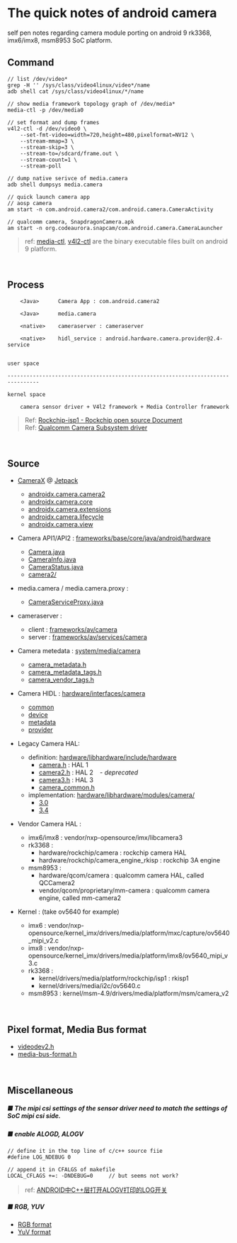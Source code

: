 # The quick notes of android camera
self pen notes regarding camera module porting on android 9 rk3368, imx6/imx8, msm8953 SoC platform.



## Command
```
// list /dev/video*
grep -H '' /sys/class/video4linux/video*/name
adb shell cat /sys/class/video4linux/*/name

// show media framework topology graph of /dev/media*
media-ctl -p /dev/media0

// set format and dump frames
v4l2-ctl -d /dev/video0 \
    --set-fmt-video=width=720,height=480,pixelformat=NV12 \
    --stream-mmap=3 \
    --stream-skip=3 \
    --stream-to=/sdcard/frame.out \
    --stream-count=1 \
    --stream-poll

// dump native serivce of media.camera
adb shell dumpsys media.camera

// quick launch camera app
// aosp camera
am start -n com.android.camera2/com.android.camera.CameraActivity

// qualcomm camera, SnapdragonCamera.apk
am start -n org.codeaurora.snapcam/com.android.camera.CameraLauncher

```
> ref: [media-ctl](https://github.com/tingkts/Android-Camera-Video-In/blob/master/utils/linux%20v4l2%20tool%20media-ctrl%2C%20v4l2-ctl/media-ctl), [v4l2-ctl](https://github.com/tingkts/Android-Camera-Video-In/blob/master/utils/linux%20v4l2%20tool%20media-ctrl%2C%20v4l2-ctl/v4l2-ctl) are the binary executable files built on android 9 platform.


</br>

## Process

```
    <Java>      Camera App : com.android.camera2

    <Java>      media.camera

    <native>    cameraserver : cameraserver

    <native>    hidl_service : android.hardware.camera.provider@2.4-service


user space

--------------------------------------------------------------------------------

kernel space

    camera sensor driver + V4l2 framework + Media Controller framework
```

> Ref: [Rockchip-isp1 - Rockchip open source Document](http://opensource.rock-chips.com/wiki_Rockchip-isp1) </br>
> Ref: [Qualcomm Camera Subsystem driver](https://www.kernel.org/doc/html/v4.18/media/v4l-drivers/qcom_camss.html)



</br>

## Source

- [CameraX](https://developer.android.com/jetpack/androidx/releases/camera) @ [Jetpack](https://android.googlesource.com/platform/frameworks/support/)
    - [androidx.camera.camera2](https://developer.android.com/reference/androidx/camera/camera2/package-summary)
    - [androidx.camera.core](https://developer.android.com/reference/androidx/camera/core/package-summary)
    - [androidx.camera.extensions](https://developer.android.com/reference/androidx/camera/extensions/package-summary)
    - [androidx.camera.lifecycle](https://developer.android.com/reference/androidx/camera/lifecycle/package-summary)
    - [androidx.camera.view](https://developer.android.com/reference/androidx/camera/view/package-summary)

- Camera API1/API2 : [frameworks/base/core/java/android/hardware](http://androidxref.com/9.0.0_r3/xref/frameworks/base/core/java/android/hardware/)
    - [Camera.java](http://androidxref.com/9.0.0_r3/xref/frameworks/base/core/java/android/hardware/Camera.java)
    - [CameraInfo.java](http://androidxref.com/9.0.0_r3/xref/frameworks/base/core/java/android/hardware/CameraInfo.java)
    - [CameraStatus.java](http://androidxref.com/9.0.0_r3/xref/frameworks/base/core/java/android/hardware/CameraStatus.java)
    - [camera2/](http://androidxref.com/9.0.0_r3/xref/frameworks/base/core/java/android/hardware/camera2/)

- media.camera / media.camera.proxy :
    - [CameraServiceProxy.java](http://androidxref.com/9.0.0_r3/xref/frameworks/base/services/core/java/com/android/server/camera/)


- cameraserver :
    - client : [frameworks/av/camera](http://androidxref.com/9.0.0_r3/xref/frameworks/av/camera/)
    - server : [frameworks/av/services/camera](http://androidxref.com/9.0.0_r3/xref/frameworks/av/services/camera/)


- Camera metedata : [system/media/camera](http://androidxref.com/9.0.0_r3/xref/system/media/camera/)
    - [camera_metadata.h](http://androidxref.com/9.0.0_r3/xref/system/media/camera/include/system/camera_metadata.h)
    - [camera_metadata_tags.h](http://androidxref.com/9.0.0_r3/xref/system/media/camera/include/system/camera_metadata_tags.h)
    - [camera_vendor_tags.h](http://androidxref.com/9.0.0_r3/xref/system/media/camera/include/system/camera_vendor_tags.h)

- Camera HIDL : [hardware/interfaces/camera](http://androidxref.com/9.0.0_r3/xref/hardware/interfaces/camera/)
    - [common](http://androidxref.com/9.0.0_r3/xref/hardware/interfaces/camera/common/)
    - [device](http://androidxref.com/9.0.0_r3/xref/hardware/interfaces/camera/device/)
    - [metadata](http://androidxref.com/9.0.0_r3/xref/hardware/interfaces/camera/metadata/)
    - [provider](http://androidxref.com/9.0.0_r3/xref/hardware/interfaces/camera/provider/)

- Legacy Camera HAL:
    - definition: [hardware/libhardware/include/hardware]()
        - [camera.h](http://androidxref.com/9.0.0_r3/xref/hardware/libhardware/include/hardware/camera.h) : HAL 1
        - [camera2.h](http://androidxref.com/9.0.0_r3/xref/hardware/libhardware/include/hardware/camera2.h) : HAL 2 &ensp;&nbsp;- *deprecated*
        - [camera3.h](http://androidxref.com/9.0.0_r3/xref/hardware/libhardware/include/hardware/camera3.h) : HAL 3
        - [camera_common.h](http://androidxref.com/9.0.0_r3/xref/hardware/libhardware/include/hardware/camera_common.h)
    - implementation: [hardware/libhardware/modules/camera/]( http://androidxref.com/9.0.0_r3/xref/hardware/libhardware/modules/camera/)
        - [3.0](http://androidxref.com/9.0.0_r3/xref/hardware/libhardware/modules/camera/3_0/)
        - [3.4](http://androidxref.com/9.0.0_r3/xref/hardware/libhardware/modules/camera/3_4/)

- Vendor Camera HAL :
    - imx6/imx8 : vendor/nxp-opensource/imx/libcamera3
    - rk3368 :
        - hardware/rockchip/camera :  rockchip camera HAL
        - hardware/rockchip/camera_engine_rkisp :  rockchip 3A engine
    - msm8953 :
        - hardware/qcom/camera :  qualcomm camera HAL, called QCCamera2
        - vendor/qcom/proprietary/mm-camera :  qualcomm camera engine, called mm-camera2

- Kernel : (take ov5640 for example)
  - imx6 : vendor/nxp-opensource/kernel_imx/drivers/media/platform/mxc/capture/ov5640_mipi_v2.c
  - imx8 : vendor/nxp-opensource/kernel_imx/drivers/media/platform/imx8/ov5640_mipi_v3.c
  - rk3368 :
    - kernel/drivers/media/platform/rockchip/isp1 :  rkisp1
    - kernel/drivers/media/i2c/ov5640.c
  - msm8953 : kernel/msm-4.9/drivers/media/platform/msm/camera_v2




</br>

## Pixel format, Media Bus format

- [videodev2.h](https://github.com/torvalds/linux/blob/master/include/uapi/linux/videodev2.h)
- [media-bus-format.h](https://github.com/torvalds/linux/blob/master/include/uapi/linux/media-bus-format.h)



</br>

## Miscellaneous

##### ■ The mipi csi settings of the sensor driver need to match the settings of SoC mipi csi side.

##### ■ enable ALOGD, ALOGV
```
// define it in the top line of c/c++ source fiie
#define LOG_NDEBUG 0

// append it in CFALGS of makefile
LOCAL_CFLAGS +=: -DNDEBUG=0		// but seems not work?
```

> ref:  [ANDROID中C++层打开ALOGV打印的LOG开关](https://blog.csdn.net/yu741677868yu/article/details/80682182)


##### ■ RGB, YUV
- [RGB format](https://linuxtv.org/downloads/v4l-dvb-apis/uapi/v4l/pixfmt-rgb.html#pixfmt-rgb)
- [YuV format](https://linuxtv.org/downloads/v4l-dvb-apis/uapi/v4l/yuv-formats.html#yuv-formats)



